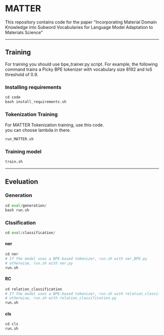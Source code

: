 # MATTER
This repository contains code for the paper "Incorporating Material Domain Knowledge into Subword Vocabularies for Language Model Adaptation to Materials Science"

---

## Training

For training you should use bpe_trainer.py script. For example, the following command trains a Picky BPE tokenizer with vocabulary size 8192 and IoS threshold of 0.9.


### Installing requirements
```python
cd code
bash install_requirements.sh
```


### Tokenization Training
For MATTER Tokenization training, use this code.     
you can choose lambda in there.
```python
run_MATTER.sh
```

### Training model

```python
train.sh
```


----

## Eveluation

### Generation

```python
cd eval/generation/
bash run.sh
```

### Clssification


```python
cd eval/classification/
```

#### ner
```python
cd ner
# If the model uses a BPE-based tokenizer, run.sh with ner_BPE.py
# otherwise, run.sh with ner.py
run.sh
```

#### RC
```python
cd relation_classification
# If the model uses a BPE-based tokenizer, run.sh with relation_classification_BPE.py
# otherwise, run.sh with relation_classification.py
run.sh
```

#### cls

```python
cd cls
run.sh
```

